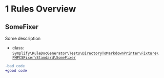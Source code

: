 # 1 Rules Overview

## SomeFixer

Some description

- class: [`Symplify\RuleDocGenerator\Tests\DirectoryToMarkdownPrinter\Fixture\PHPCSFixer\Standard\SomeFixer`](packages/rule-doc-generator/tests/DirectoryToMarkdownPrinter/Fixture/PHPCSFixer/Standard/SomeFixer.php)

```diff
-bad code
+good code
```

<br>
